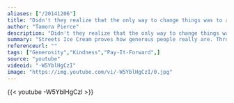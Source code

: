 ```yaml
---
aliases: ["/20141206"]
title: "Didn't they realize that the only way to change things was to act?"
author: "Tamora Pierce"
description: "Didn't they realize that the only way to change things was to act? - Tamora Pierce quotes from GetInspired365.com"
summary: "Streets Ice Cream proves how generous people really are. Through a live experiment, customers were told that their ice cream had already been paid for by the customer before them! People were very surprised and excited by their free ice cream! Customers were then given the opportunity to pay for the next person's ice cream and bring a moment of joy to someone they had never met before! 100% of people said yes... and the Streets Chain of Joy was created!"
referenceurl: ""
tags: ["Generosity","Kindness","Pay-It-Forward",]
source: "youtube"
videoid: "-W5YblHgCzI"
image: "https://img.youtube.com/vi/-W5YblHgCzI/0.jpg"
---
```


{{< youtube -W5YblHgCzI >}}
